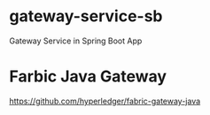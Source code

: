 # gateway-service-sb
Gateway Service in Spring Boot App




# Farbic Java Gateway 

https://github.com/hyperledger/fabric-gateway-java
